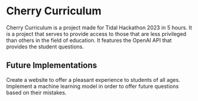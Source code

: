 # Cherry Curriculum
Cherry Curriculum is a project made for Tidal Hackathon 2023 in 5 hours. It is a project that serves to provide access to those that are less privileged than others in the field of education. It features the OpenAI API that provides the student questions.

## Future Implementations
Create a website to offer a pleasant experience to students of all ages.
Implement a machine learning model in order to offer future questions based on their mistakes.
